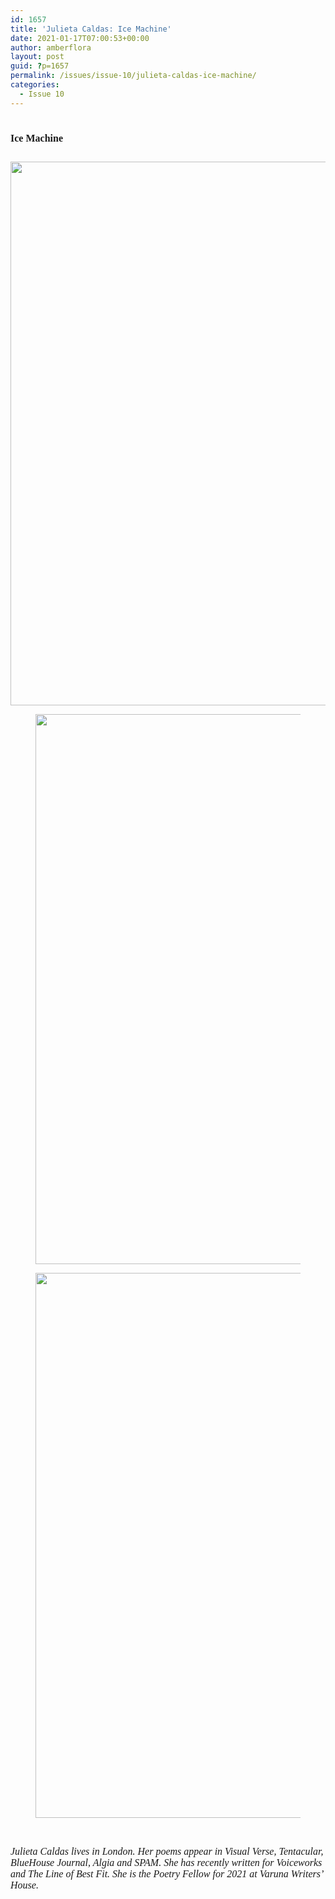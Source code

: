 ```yaml
---
id: 1657
title: 'Julieta Caldas: Ice Machine'
date: 2021-01-17T07:00:53+00:00
author: amberflora
layout: post
guid: ?p=1657
permalink: /issues/issue-10/julieta-caldas-ice-machine/
categories:
  - Issue 10
---
```

# <span style="font-family: georgia, palatino, serif; font-size: 12pt;">Ice Machine</span><figure class="wp-block-image size-large is-resized">

<img src="https://amberflora.com/wp-content/uploads/2021/01/icemachine1-2-964x1024.jpg" alt="" class="wp-image-1668" width="870" srcset="https://www.amberflora.com/wp-content/uploads/2021/01/icemachine1-2-964x1024.jpg 964w, https://www.amberflora.com/wp-content/uploads/2021/01/icemachine1-2-282x300.jpg 282w, https://www.amberflora.com/wp-content/uploads/2021/01/icemachine1-2-768x816.jpg 768w, https://www.amberflora.com/wp-content/uploads/2021/01/icemachine1-2-1445x1536.jpg 1445w, https://www.amberflora.com/wp-content/uploads/2021/01/icemachine1-2.jpg 1641w" sizes="(max-width: 964px) 100vw, 964px" /> </figure> <figure class="wp-block-image size-large is-resized"><img src="https://amberflora.com/wp-content/uploads/2021/01/icemachine2-1-886x1024.jpg" alt="" class="wp-image-1672" width="880" srcset="https://www.amberflora.com/wp-content/uploads/2021/01/icemachine2-1-886x1024.jpg 886w, https://www.amberflora.com/wp-content/uploads/2021/01/icemachine2-1-260x300.jpg 260w, https://www.amberflora.com/wp-content/uploads/2021/01/icemachine2-1-768x888.jpg 768w, https://www.amberflora.com/wp-content/uploads/2021/01/icemachine2-1-1329x1536.jpg 1329w, https://www.amberflora.com/wp-content/uploads/2021/01/icemachine2-1.jpg 1642w" sizes="(max-width: 886px) 100vw, 886px" /></figure> <figure class="wp-block-image size-large is-resized"><img src="https://amberflora.com/wp-content/uploads/2021/01/icemachine3-1-994x1024.jpg" alt="" class="wp-image-1661" width="872" srcset="https://www.amberflora.com/wp-content/uploads/2021/01/icemachine3-1-994x1024.jpg 994w, https://www.amberflora.com/wp-content/uploads/2021/01/icemachine3-1-291x300.jpg 291w, https://www.amberflora.com/wp-content/uploads/2021/01/icemachine3-1-768x791.jpg 768w, https://www.amberflora.com/wp-content/uploads/2021/01/icemachine3-1-1490x1536.jpg 1490w, https://www.amberflora.com/wp-content/uploads/2021/01/icemachine3-1.jpg 1635w" sizes="(max-width: 994px) 100vw, 994px" /></figure> 

&nbsp;

<span style="font-family: georgia, palatino, serif; font-size: 12pt;"><em>Julieta Caldas lives in London. Her poems appear in Visual Verse, Tentacular, BlueHouse Journal, Algia and SPAM. She has recently written for Voiceworks and The Line of Best Fit. She is the Poetry Fellow for 2021 at Varuna Writers’ House.</em></span>

